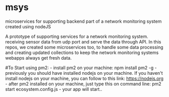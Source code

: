 # msys
microservices for supporting backend part of a network monitoring system created using nodeJS

A prototype of supporting services for a network monitoring system. receiving sensor data from udp port and serve the data through API. 
In this repos, we created some microservices too, to handle some data processing and 
creating updated collections to keep the network monitoring systems webapps always get fresh data.

#To Start using pm2:
    - install pm2 on your machine: npm install pm2 -g
    - previously you should have installed nodejs on your machine. 
      If you haven't install nodejs on your machine, you can follow to this link: https://nodejs.org
    - after pm2 installed on your machine, just type this on command line: pm2 start ecosystem.config.js
    - your app will start..
